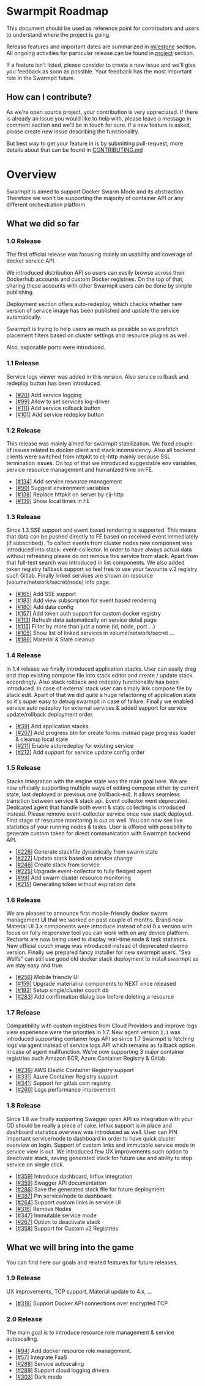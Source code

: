 Swarmpit Roadmap
================

This document should be used as reference point for contributors and users to understand where the
project is going.

Release features and important dates are summarized in 
[milestone](https://github.com/swarmpit/swarmpit/milestones) section. <br />
All ongoing activities for particular release can be found in 
[project](https://github.com/swarmpit/swarmpit/projects) section.

If a feature isn't listed, please consider to create a new issue and we'll give you feedback as soon
as possible. Your feedback has the most important role in the Swarmpit future.

## How can I contribute?

As we're open source project, your contribution is very appreciated. If there is already an issue you
would like to help with, please leave a message in comment section and we'll be in touch for sure. If a new feature is asked, please create new issue describing the functionality.

But best way to get your feature in is by submitting pull-request, more details about that can be found in [CONTRIBUTING.md](CONTRIBUTING.md)

# Overview

Swarmpit is aimed to support Docker Swarm Mode and its abstraction. Therefore we won't be supporting  the majority of container API or any different orchestration platform. 
 
## What we did so far 
 
### 1.0 Release

The first official release was focusing mainly on usability and coverage of docker service API.

We introduced distribution API so users can easily browse across their Dockerhub accounts and
custom Docker registries. On the top of that, sharing these accounts with other Swarmpit users
can be done by simple publishing.

Deployment section offers auto-redeploy, which checks whether new version of service image has been
published and update the service automatically.

Swarmpit is trying to help users as much as possible so we prefetch placement filters based
on cluster settings and resource plugins as well.

Also, exposable ports were introduced.

### 1.1 Release

Service logs viewer was added in this version. Also service rollback and redeploy button has been introduced.

-  [[#20](https://github.com/swarmpit/swarmpit/issues/20)] Add service logging
-  [[#99](https://github.com/swarmpit/swarmpit/issues/99)] Allow to set services log-driver
-  [[#111](https://github.com/swarmpit/swarmpit/issues/111)] Add service rollback button
-  [[#101](https://github.com/swarmpit/swarmpit/issues/101)] Add service redeploy button

### 1.2 Release

This release was mainly aimed for swarmpit stabilization. We fixed couple of issues related to docker client
and stack inconsistency. Also all backend clients were switched from httpkit to clj-http mainly because SSL
termination issues. On top of that we introduced suggestable env variables, service resource management and
humanized time on FE.

- [[#134](https://github.com/swarmpit/swarmpit/issues/134)] Add service resource management
- [[#90](https://github.com/swarmpit/swarmpit/issues/90)] Suggest environment variables
- [[#138](https://github.com/swarmpit/swarmpit/issues/138)] Replace httpkit on server by clj-http
- [[#139](https://github.com/swarmpit/swarmpit/issues/139)] Show local times in FE

### 1.3 Release

Since 1.3 SSE support and event based rendering is supported. This means that data can be pushed directly
to FE based on received event immediately (if subscribed). To collect events from cluster nodes new component
was introduced into stack: event-collector. In order to have always actual data without refreshing please
do not remove this service from stack. Apart from that full-text search was introduced in list components. We
also added token registry fallback support so feel free to use your favourite v.2 registry such Gitlab. Finally
linked services are shown on resource (volume/network/secret/node) info page.

- [[#165](https://github.com/swarmpit/swarmpit/issues/165)] Add SSE support
- [[#183](https://github.com/swarmpit/swarmpit/issues/183)] Add view subscription for event based rendering
- [[#180](https://github.com/swarmpit/swarmpit/issues/180)] Add data config
- [[#157](https://github.com/swarmpit/swarmpit/issues/157)] Add token auth support for custom docker registry
- [[#113](https://github.com/swarmpit/swarmpit/issues/113)] Refresh data automatically on service detail page
- [[#115](https://github.com/swarmpit/swarmpit/issues/115)] Filter by more than just a name (id, node, port ...)
- [[#105](https://github.com/swarmpit/swarmpit/issues/105)] Show list of linked services in volume/network/secret ...
- [[#186](https://github.com/swarmpit/swarmpit/issues/186)] Material & State cleanup

### 1.4 Release

In 1.4 release we finally introduced application stacks. User can easily drag and drop existing compose file
into stack editor and create / update stack accordingly. Also stack rollback and redeploy functionality has
been introduced. In case of external stack user can simply link compose file by stack edit. Apart of that we
did quite a huge refactoring of application state so it's super easy to debug swarmpit in case of failure. 
Finally we enabled service auto redeploy for external services & added support for service update/rollback
deployment order.

- [[#39](https://github.com/swarmpit/swarmpit/issues/39)] Add application stacks.
- [[#207](https://github.com/swarmpit/swarmpit/issues/207)] Add progress btn for create forms instead page progress loader & cleanup local state
- [[#211](https://github.com/swarmpit/swarmpit/issues/211)] Enable autoredeploy for existing service
- [[#212](https://github.com/swarmpit/swarmpit/issues/212)] Add support for service update config order

### 1.5 Release

Stacks integration with the engine state was the main goal here. We are now officially supporting multiple ways
of editing compose either by current state, last deployed or previous one (rollback-ed). It allows seamless
transition between service & stack api. Event collector went deprecated. Dedicated agent that handle both
event & stats collecting is introduced instead. Please remove event-collector service once new stack deployed.
First stage of resource monitoring is out as well. You can now see live statistics of your running nodes & tasks.
User is offered with possibility to generate custom token for direct communication with Swarmpit backend API.

- [[#226](https://github.com/swarmpit/swarmpit/issues/226)] Generate stackfile dynamically from swarm state
- [[#227](https://github.com/swarmpit/swarmpit/issues/227)] Update stack based on service change
- [[#246](https://github.com/swarmpit/swarmpit/issues/246)] Create stack from service
- [[#225](https://github.com/swarmpit/swarmpit/issues/225)] Upgrade event-collector to fully fledged agent
- [[#98](https://github.com/swarmpit/swarmpit/issues/98)] Add swarm cluster resource monitoring
- [[#215](https://github.com/swarmpit/swarmpit/issues/215)] Generating token without expiration date

### 1.6 Release

We are pleased to announce first mobile-friendly docker swarm management UI that we worked on past couple
of months. Brand new Material UI 3.x components were introduce instead of old 0.x version with focus on
fully responsive tool you can work with on any device platform. Recharts are now being used to display 
real-time node & task statistics. New official couch image was introduced instead of deprecated claemo version.
Finally we prepared fancy installer for new swarmpit users. "Sea Wolfs" can still use good old docker stack
deployment to install swarmpit as we stay easy and true.

- [[#256](https://github.com/swarmpit/swarmpit/issues/256)] Mobile friendly UI
- [[#159](https://github.com/swarmpit/swarmpit/issues/159)] Upgrade material-ui components to NEXT once released
- [[#192](https://github.com/swarmpit/swarmpit/issues/192)] Setup single/cluster couch db
- [[#283](https://github.com/swarmpit/swarmpit/issues/283)] Add confirmation dialog box before deleting a resource

### 1.7 Release

Compatibility with custom registries from Cloud Providers and improve logs view experience were the priorities
in 1.7. New agent version `2.1` was introduced supporting container logs API so since 1.7 Swarmpit is fetching
logs via agent instead of service logs API which remains as fallback option in case of agent mallfunction. We're
now supporting 3 major container registries such Amazon ECR, Azure Container Registry & Gitlab.

- [[#236](https://github.com/swarmpit/swarmpit/issues/236)] AWS Elastic Container Registry support
- [[#331](https://github.com/swarmpit/swarmpit/issues/331)] Azure Container Registry support
- [[#341](https://github.com/swarmpit/swarmpit/issues/341)] Support for gitlab.com registry
- [[#260](https://github.com/swarmpit/swarmpit/issues/260)] Logs performance improvement

### 1.8 Release

Since 1.8 we finally supporting Swagger open API so integration with your CD should be really a piece of cake.
Influx support is in place and dashboard statistics overview was introduced as well. User can PIN important 
service/node to dashboard in order to have quick cluster overview on login. Support of custom links and immutable service mode in service view is out. We introduced few UX improvements such option to deactivate stack, saving generated stack
for future use and ability to stop service on single click.

- [[#359](https://github.com/swarmpit/swarmpit/issues/359)] Introduce dashboard, Influx integration
- [[#359](https://github.com/swarmpit/swarmpit/issues/377)] Swagger API documentation
- [[#286](https://github.com/swarmpit/swarmpit/issues/286)] Save the generated stack file for future deployment
- [[#387](https://github.com/swarmpit/swarmpit/issues/387)] Pin service/node to dashboard 
- [[#264](https://github.com/swarmpit/swarmpit/issues/264)] Support custom links in service UI
- [[#316](https://github.com/swarmpit/swarmpit/issues/316)] Remove Nodes
- [[#347](https://github.com/swarmpit/swarmpit/issues/347)] Immutable service mode
- [[#267](https://github.com/swarmpit/swarmpit/issues/267)] Option to deactivate stack
- [[#358](https://github.com/swarmpit/swarmpit/issues/358)] Support for Custom v2 Registries

## What we will bring into the game

You can find here our goals and related features for future releases.

### 1.9 Release

UX improvements, TCP support, Material update to 4.x, ...

- [[#318](https://github.com/swarmpit/swarmpit/issues/318)] Support Docker API connections over encrypted TCP

### 2.0 Release

The main goal is to introduce resource role management & service autoscalling. 

- [[#94](https://github.com/swarmpit/swarmpit/issues/94)] Add docker resource role management.
- [[#57](https://github.com/swarmpit/swarmpit/issues/57)] Integrate FaaS
- [[#288](https://github.com/swarmpit/swarmpit/issues/288)] Service autoscaling
- [[#289](https://github.com/swarmpit/swarmpit/issues/289)] Support cloud logging drivers
- [[#303](https://github.com/swarmpit/swarmpit/issues/303)] Dark mode

